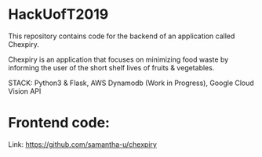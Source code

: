 # HackUofT2019

This repository contains code for the backend of an application called Chexpiry. 

Chexpiry is an application that focuses on minimizing food waste by informing the user of the short shelf lives of fruits & vegetables.

STACK: Python3 & Flask, AWS Dynamodb (Work in Progress), Google Cloud Vision API

# Frontend code:
Link: https://github.com/samantha-u/chexpiry
